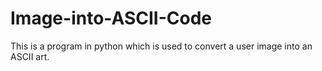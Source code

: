 # Image-into-ASCII-Code
This is a program in python which is used to convert a user image into an ASCII art.
